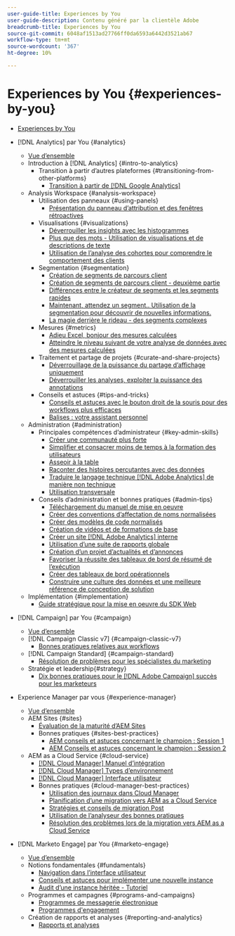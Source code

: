 ```yaml
---
user-guide-title: Experiences by You
user-guide-description: Contenu généré par la clientèle Adobe
breadcrumb-title: Experiences by You
source-git-commit: 6048af1513ad27766ff0da6593a6442d3521ab67
workflow-type: tm+mt
source-wordcount: '367'
ht-degree: 10%

---
```



# Experiences by You {#experiences-by-you}

+ [Experiences by You](/help/overview.md)

+ [!DNL Analytics] par You {#analytics}
   + [Vue d’ensemble](/help/analytics/overview.md)
   + Introduction à [!DNL Analytics] {#intro-to-analytics}
      + Transition à partir d’autres plateformes {#transitioning-from-other-platforms}
         + [Transition à partir de [!DNL Google Analytics]](../analytics/intro-to-analytics/transitioning-from-other-platforms/transition-from-google-analytics.md)
   + Analysis Workspace {#analysis-workspace}
      + Utilisation des panneaux {#using-panels}
         + [Présentation du panneau d’attribution et des fenêtres rétroactives](../analytics/analysis-workspace/using-panels/understanding-adobe-analytics-attribution-panel-and-lookback-windows.md)
      + Visualisations {#visualizations}
         + [Déverrouiller les insights avec les histogrammes](../analytics/analysis-workspace/visualizations/unlocking-insights-with-histograms.md)
         + [Plus que des mots - Utilisation de visualisations et de descriptions de texte](../analytics/analysis-workspace/visualizations/more-than-words-using-text-visualizations-and-descriptions.md)
         + [Utilisation de l’analyse des cohortes pour comprendre le comportement des clients](../analytics/analysis-workspace/visualizations/use-cohort-analysis-to-understand-customer-behavior.md)
      + Segmentation {#segmentation}
         + [Création de segments de parcours client](../analytics/analysis-workspace/segmentation/building-customer-journey-segments.md)
         + [Création de segments de parcours client - deuxième partie](../analytics/analysis-workspace/segmentation/building-customer-journey-segments-part-two.md)
         + [Différences entre le créateur de segments et les segments rapides](../analytics/analysis-workspace/segmentation/differences-between-the-segment-builder-and-quick-segments.md)
         + [Maintenant, attendez un segment.. Utilisation de la segmentation pour découvrir de nouvelles informations.](../analytics/analysis-workspace/segmentation/segmentation-to-discover-new-insights.md)
         + [La magie derrière le rideau - des segments complexes](../analytics/analysis-workspace/segmentation/the-magic-behind-the-curtain-complex-segments.md)
      + Mesures {#metrics}
         + [Adieu Excel, bonjour des mesures calculées](../analytics/analysis-workspace/metrics/goodbye-excel-hello-calculated-metrics.md)
         + [Atteindre le niveau suivant de votre analyse de données avec des mesures calculées](../analytics/analysis-workspace/metrics/take-your-data-analysis-to-the-next-level-with-calculated-metrics.md)
      + Traitement et partage de projets {#curate-and-share-projects}
         + [Déverrouillage de la puissance du partage d’affichage uniquement](../analytics/analysis-workspace/curate-and-share-projects/unlocking-the-power-of-view-only-sharing.md)
         + [Déverrouiller les analyses, exploiter la puissance des annotations](../analytics/analysis-workspace/curate-and-share-projects/harnessing-the-power-of-annotations.md)
      + Conseils et astuces {#tips-and-tricks}
         + [Conseils et astuces avec le bouton droit de la souris pour des workflows plus efficaces](../analytics/analysis-workspace/tips-and-tricks/right-click-tips-and-tricks-for-more-efficient-workflows.md)
         + [Balises : votre assistant personnel](../analytics/analysis-workspace/tips-and-tricks/tags-your-personal-assistant.md)
   + Administration {#administration}
      + Principales compétences d’administrateur {#key-admin-skills}
         + [Créer une communauté plus forte](../analytics/administration/key-admin-skills/empowered-community.md)
         + [Simplifier et consacrer moins de temps à la formation des utilisateurs](../analytics/administration/key-admin-skills/simplify-training-users.md)
         + [Asseoir à la table](../analytics/administration/key-admin-skills/gaining-a-seat-at-the-table.md)
         + [Raconter des histoires percutantes avec des données](../analytics/administration/key-admin-skills/telling-impactful-stories-with-data.md)
         + [Traduire le langage technique  [!DNL Adobe Analytics] de manière non technique](../analytics/administration/key-admin-skills/translating-adobe-analytics-technical-language.md)
         + [Utilisation transversale](../analytics/administration/key-admin-skills/working-cross-functionally.md)
      + Conseils d’administration et bonnes pratiques {#admin-tips}
         + [Téléchargement du manuel de mise en oeuvre](../analytics/administration/admin-tips/download-the-adobe-analytics-implementation-playbook.md)
         + [Créer des conventions d’affectation de noms normalisées](../analytics/administration/admin-tips/create-standardized-naming-conventions.md)
         + [Créer des modèles de code normalisés](../analytics/administration/admin-tips/create-standardized-code-templates.md)
         + [Création de vidéos et de formations de base](../analytics/administration/admin-tips/create-basic-videos-and-training.md)
         + [Créer un site  [!DNL Adobe Analytics] interne](../analytics/administration/admin-tips/create-an-internal-adobe-analytics-site.md)
         + [Utilisation d’une suite de rapports globale](../analytics/administration/admin-tips/use-a-global-report-suite.md)
         + [Création d’un projet d’actualités et d’annonces](../analytics/administration/admin-tips/create-a-news-and-announcements-project.md)
         + [Favoriser la réussite des tableaux de bord de résumé de l’exécution](../analytics/administration/admin-tips/driving-success-with-executive-summary-dashboards.md)
         + [Créer des tableaux de bord opérationnels](../analytics/administration/admin-tips/create-operational-dashboards.md)
         + [Construire une culture des données et une meilleure référence de conception de solution](../analytics/administration/admin-tips/better-sdr.md)
   + Implémentation {#implementation}
      + [Guide stratégique pour la mise en oeuvre du SDK Web](../analytics/implementation/strategic-guide-to-implementing-web-sdk.md)
+ [!DNL Campaign] par You {#campaign}
   + [Vue d’ensemble](/help/campaign/overview.md)
   + [!DNL Campaign Classic v7] {#campaign-classic-v7}
      + [Bonnes pratiques relatives aux workflows](/help/campaign/ac-v7/workflow-best-practices-for-marketers.md)
   + [!DNL Campaign Standard] {#campaign-standard}
      + [Résolution de problèmes pour les spécialistes du marketing](/help/campaign/acs/troubleshooting-for-marketers.md)
   + Stratégie et leadership{#strategy}
      + [Dix bonnes pratiques pour le  [!DNL Adobe Campaign] succès pour les marketeurs](/help/campaign/10-best-practices-for-marketers.md)
+ Experience Manager par vous {#experience-manager}
   + [Vue d’ensemble](/help/experience-manager/overview.md)
   + AEM Sites {#sites}
      + [Évaluation de la maturité d’AEM Sites](/help/experience-manager/sites/expert-resources/maturity-assessment.md)
      + Bonnes pratiques {#sites-best-practices}
         + [AEM conseils et astuces concernant le champion : Session 1](/help/experience-manager/sites/expert-resources/champion-tips-1.md)
         + [AEM Conseils et astuces concernant le champion : Session 2](/help/experience-manager/sites/expert-resources/champion-tips-2.md)
   + AEM as a Cloud Service {#cloud-service}
      + [[!DNL Cloud Manager] Manuel d’intégration](/help/experience-manager/cloud-service/expert-resources/aem-champions/onboarding-playbook.md)
      + [[!DNL Cloud Manager] Types d’environnement](/help/experience-manager/cloud-service/expert-resources/aem-champions/environment-types.md)
      + [[!DNL Cloud Manager] Interface utilisateur](/help/experience-manager/cloud-service/expert-resources/aem-champions/cloud-manager-ui.md)
      + Bonnes pratiques {#cloud-manager-best-practices}
         + [Utilisation des journaux dans Cloud Manager](/help/experience-manager/cloud-service/expert-resources/aem-champions/cloud-manager-using-logs.md)
         + [Planification d’une migration vers AEM as a Cloud Service](/help/experience-manager/cloud-service/expert-resources/aem-champions/migration.md)
         + [Stratégies et conseils de migration Post](/help/experience-manager/cloud-service/expert-resources/aem-champions/post-migration.md)
         + [Utilisation de l’analyseur des bonnes pratiques](/help/experience-manager/cloud-service/expert-resources/aem-champions/best-practice-analyzer.md)
         + [Résolution des problèmes lors de la migration vers AEM as a Cloud Service](/help/experience-manager/cloud-service/expert-resources/aem-champions/migration-challenges.md)
+ [!DNL Marketo Engage] par You {#marketo-engage}
   + [Vue d’ensemble](/help/marketo/overview.md)
   + Notions fondamentales {#fundamentals}
      + [Navigation dans l’interface utilisateur](/help/marketo/fundamentals/ui-navigation.md)
      + [ Conseils et astuces pour implémenter une nouvelle instance](https://experienceleague.adobe.com/en/docs/experiences-by-you/implementing-new-instance/overview)
      + [Audit d’une instance héritée - Tutoriel](https://experienceleague.adobe.com/docs/experiences-by-you/auditing-an-inherited-instance/overview.html)
   + Programmes et campagnes {#programs-and-campaigns}
      + [Programmes de messagerie électronique](/help/marketo/programs/email-programs.md)
      + [Programmes d&#39;engagement](/help/marketo/programs/engagement-programs.md)
   + Création de rapports et analyses {#reporting-and-analytics}
      + [Rapports et analyses](/help/marketo/reporting/reporting-and-analytics.md)


